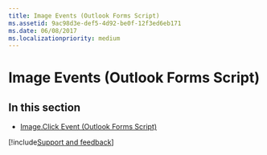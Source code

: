 ```yaml
---
title: Image Events (Outlook Forms Script)
ms.assetid: 9ac98d3e-def5-4d92-be0f-12f3ed6eb171
ms.date: 06/08/2017
ms.localizationpriority: medium
---
```



# Image Events (Outlook Forms Script)

## In this section


- [Image.Click Event (Outlook Forms Script)](Outlook.Image.click.md)

[!include[Support and feedback](~/includes/feedback-boilerplate.md)]